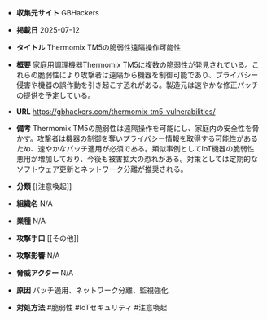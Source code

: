 - **収集元サイト**
GBHackers

- **掲載日**
2025-07-12

- **タイトル**
Thermomix TM5の脆弱性遠隔操作可能性

- **概要**
家庭用調理機器Thermomix TM5に複数の脆弱性が発見されている。これらの脆弱性により攻撃者は遠隔から機器を制御可能であり、プライバシー侵害や機器の誤作動を引き起こす恐れがある。製造元は速やかな修正パッチの提供を予定している。

- **URL**
https://gbhackers.com/thermomix-tm5-vulnerabilities/

- **備考**
Thermomix TM5の脆弱性は遠隔操作を可能にし、家庭内の安全性を脅かす。攻撃者は機器の制御を奪いプライバシー情報を取得する可能性があるため、速やかなパッチ適用が必須である。類似事例としてIoT機器の脆弱性悪用が増加しており、今後も被害拡大の恐れがある。対策としては定期的なソフトウェア更新とネットワーク分離が推奨される。

- **分類**
[[注意喚起]]

- **組織名**
N/A

- **業種**
N/A

- **攻撃手口**
[[その他]]

- **攻撃影響**
N/A

- **脅威アクター**
N/A

- **原因**
パッチ適用、ネットワーク分離、監視強化

- **対処方法**
#脆弱性 #IoTセキュリティ #注意喚起
